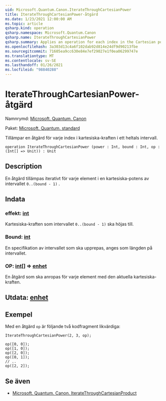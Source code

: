 ```yaml
---
uid: Microsoft.Quantum.Canon.IterateThroughCartesianPower
title: IterateThroughCartesianPower-åtgärd
ms.date: 1/23/2021 12:00:00 AM
ms.topic: article
qsharp.kind: operation
qsharp.namespace: Microsoft.Quantum.Canon
qsharp.name: IterateThroughCartesianPower
qsharp.summary: Applies an operation for each index in the Cartesian power of an integer range.
ms.openlocfilehash: 3a303d13c4a6f102dab92d814e24df9d90213fbe
ms.sourcegitcommit: 71605ea9cc630e84e7ef29027e1f0ea06299747e
ms.translationtype: MT
ms.contentlocale: sv-SE
ms.lasthandoff: 01/26/2021
ms.locfileid: "98840288"
---
```

# <a name="iteratethroughcartesianpower-operation"></a>IterateThroughCartesianPower-åtgärd

Namnrymd: [Microsoft. Quantum. Canon](xref:Microsoft.Quantum.Canon)

Paket: [Microsoft. Quantum. standard](https://nuget.org/packages/Microsoft.Quantum.Standard)


Tillämpar en åtgärd för varje index i kartesiska-kraften i ett heltals intervall.

```qsharp
operation IterateThroughCartesianPower (power : Int, bound : Int, op : (Int[] => Unit)) : Unit
```


## <a name="description"></a>Description

En åtgärd tillämpas iterativt för varje element i en kartesiska-potens av intervallet `0..(bound - 1)` .

## <a name="input"></a>Indata

### <a name="power--int"></a>effekt: [int](xref:microsoft.quantum.lang-ref.int)

Kartesiska-kraften som intervallet `0..(bound - 1)` ska höjas till.


### <a name="bound--int"></a>Bound: [int](xref:microsoft.quantum.lang-ref.int)

En specifikation av intervallet som ska upprepas, anges som längden på intervallet.


### <a name="op--int--unit"></a>OP: [int](xref:microsoft.quantum.lang-ref.int)[] => [enhet](xref:microsoft.quantum.lang-ref.unit) 

En åtgärd som ska anropas för varje element med den aktuella kartesiska-kraften.



## <a name="output--unit"></a>Utdata: [enhet](xref:microsoft.quantum.lang-ref.unit)



## <a name="example"></a>Exempel

Med en åtgärd `op` är följande två kodfragment likvärdiga:

```qsharp
IterateThroughCartesianPower(2, 3, op);
```

```qsharp
op([0, 0]);
op([1, 0]);
op([2, 0]);
op([0, 1]);
// ..
op([2, 2]);
```

## <a name="see-also"></a>Se även

- [Microsoft. Quantum. Canon. IterateThroughCartesianProduct](xref:Microsoft.Quantum.Canon.IterateThroughCartesianProduct)